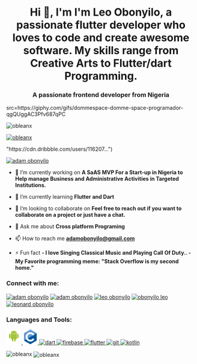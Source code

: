 <h1 align="center">Hi 👋, I'm I'm Leo Obonyilo, a passionate flutter developer who loves to code and create awesome software. My skills range from Creative Arts to Flutter/dart Programming.</h1>
<h3 align="center">A passionate frontend developer from Nigeria</h3>
src=https://giphy.com/gifs/dommespace-domme-space-programador-qgQUggAC3Pfv687qPC

<p align="left"> <img src="https://komarev.com/ghpvc/?username=obleanx&label=Profile%20views&color=0e75b6&style=flat" alt="obleanx" /> </p>

<p align="left"> <a href="https://github.com/ryo-ma/github-profile-trophy"><img src=https://giphy.com/gifs/dommespace-domme-space-programador-qgQUggAC3Pfv687qPC"https://github-profile-trophy.vercel.app/?username=obleanx" alt="obleanx" /></a> </p>
"https://cdn.dribbble.com/users/116207...")


<p align="left"> <a href="https://twitter.com/adam obonyilo" target="blank"><img src="https://img.shields.io/twitter/follow/adam obonyilo?logo=twitter&style=for-the-badge" alt="adam obonyilo" /></a> </p>

- 🔭 I’m currently working on **A SaAS MVP For a Start-up in Nigeria to Help manage Business and Administrative Activities in Targeted Institutions.**

- 🌱 I’m currently learning **Flutter and Dart**

- 👯 I’m looking to collaborate on **Feel free to reach out if you want to collaborate on a project or just have a chat.**

- 💬 Ask me about **Cross platform Programing**

- 📫 How to reach me **adamobonyilo@gmail.com**

- ⚡ Fun fact **- I love Singing Classical Music and Playing Call Of Duty.. - My Favorite programming meme: "Stack Overflow is my second home."**

<h3 align="left">Connect with me:</h3>
<p align="left">
<a href="https://twitter.com/adam obonyilo" target="blank"><img align="center" src="https://raw.githubusercontent.com/rahuldkjain/github-profile-readme-generator/master/src/images/icons/Social/twitter.svg" alt="adam obonyilo" height="30" width="40" /></a>
<a href="https://linkedin.com/in/adam obonyilo" target="blank"><img align="center" src="https://raw.githubusercontent.com/rahuldkjain/github-profile-readme-generator/master/src/images/icons/Social/linked-in-alt.svg" alt="adam obonyilo" height="30" width="40" /></a>
<a href="https://stackoverflow.com/users/leo obonyilo" target="blank"><img align="center" src="https://raw.githubusercontent.com/rahuldkjain/github-profile-readme-generator/master/src/images/icons/Social/stack-overflow.svg" alt="leo obonyilo" height="30" width="40" /></a>
<a href="https://kaggle.com/obonyilo leo" target="blank"><img align="center" src="https://raw.githubusercontent.com/rahuldkjain/github-profile-readme-generator/master/src/images/icons/Social/kaggle.svg" alt="obonyilo leo" height="30" width="40" /></a>
<a href="https://dribbble.com/leonard obonyilo" target="blank"><img align="center" src="https://raw.githubusercontent.com/rahuldkjain/github-profile-readme-generator/master/src/images/icons/Social/dribbble.svg" alt="leonard obonyilo" height="30" width="40" /></a>
</p>

<h3 align="left">Languages and Tools:</h3>
<p align="left"> <a href="https://developer.android.com" target="_blank" rel="noreferrer"> <img src="https://raw.githubusercontent.com/devicons/devicon/master/icons/android/android-original-wordmark.svg" alt="android" width="40" height="40"/> </a> <a href="https://www.cprogramming.com/" target="_blank" rel="noreferrer"> <img src="https://raw.githubusercontent.com/devicons/devicon/master/icons/c/c-original.svg" alt="c" width="40" height="40"/> </a> <a href="https://dart.dev" target="_blank" rel="noreferrer"> <img src="https://www.vectorlogo.zone/logos/dartlang/dartlang-icon.svg" alt="dart" width="40" height="40"/> </a> <a href="https://firebase.google.com/" target="_blank" rel="noreferrer"> <img src="https://www.vectorlogo.zone/logos/firebase/firebase-icon.svg" alt="firebase" width="40" height="40"/> </a> <a href="https://flutter.dev" target="_blank" rel="noreferrer"> <img src="https://www.vectorlogo.zone/logos/flutterio/flutterio-icon.svg" alt="flutter" width="40" height="40"/> </a> <a href="https://git-scm.com/" target="_blank" rel="noreferrer"> <img src="https://www.vectorlogo.zone/logos/git-scm/git-scm-icon.svg" alt="git" width="40" height="40"/> </a> <a href="https://kotlinlang.org" target="_blank" rel="noreferrer"> <img src="https://www.vectorlogo.zone/logos/kotlinlang/kotlinlang-icon.svg" alt="kotlin" width="40" height="40"/> </a> </p>

<p><img align="left" src="https://github-readme-stats.vercel.app/api/top-langs?username=obleanx&show_icons=true&locale=en&layout=compact" alt="obleanx" /></p>

<p>&nbsp;<img align="center" src="https://github-readme-stats.vercel.app/api?username=obleanx&show_icons=true&locale=en" alt="obleanx" /></p>
